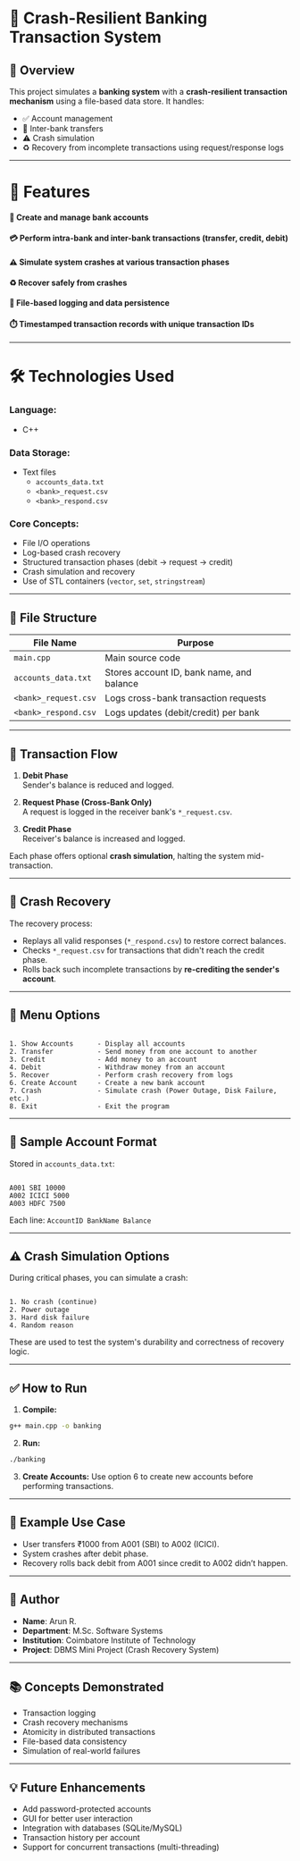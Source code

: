 # 💸 Crash-Resilient Banking Transaction System

## 📖 Overview

This project simulates a **banking system** with a **crash-resilient transaction mechanism** using a file-based data store. It handles:

- ✅ Account management  
- 🔄 Inter-bank transfers  
- ⚠️ Crash simulation  
- ♻️ Recovery from incomplete transactions using request/response logs  

---

# 📌 Features

#### 🏦 Create and manage bank accounts  
#### 💳 Perform intra-bank and inter-bank transactions (transfer, credit, debit)  
#### ⚠️ Simulate system crashes at various transaction phases  
#### ♻️ Recover safely from crashes  
#### 📁 File-based logging and data persistence  
#### ⏱️ Timestamped transaction records with unique transaction IDs  

---

# 🛠️ Technologies Used

### **Language**:  
- C++

### **Data Storage**:  
- Text files  
  - `accounts_data.txt`  
  - `<bank>_request.csv`  
  - `<bank>_respond.csv`

### **Core Concepts**:  
- File I/O operations  
- Log-based crash recovery  
- Structured transaction phases (debit → request → credit)  
- Crash simulation and recovery  
- Use of STL containers (`vector`, `set`, `stringstream`)  

---

## 📂 File Structure

| File Name            | Purpose                                 |
|---------------------|-----------------------------------------|
| `main.cpp`          | Main source code                        |
| `accounts_data.txt` | Stores account ID, bank name, and balance |
| `<bank>_request.csv`| Logs cross-bank transaction requests     |
| `<bank>_respond.csv`| Logs updates (debit/credit) per bank     |

---

## 🧪 Transaction Flow

1. **Debit Phase**  
   Sender's balance is reduced and logged.

2. **Request Phase (Cross-Bank Only)**  
   A request is logged in the receiver bank's `*_request.csv`.

3. **Credit Phase**  
   Receiver's balance is increased and logged.

Each phase offers optional **crash simulation**, halting the system mid-transaction.

---

## 🔄 Crash Recovery

The recovery process:
- Replays all valid responses (`*_respond.csv`) to restore correct balances.
- Checks `*_request.csv` for transactions that didn't reach the credit phase.
- Rolls back such incomplete transactions by **re-crediting the sender's account**.

---

## 🧮 Menu Options

```

1. Show Accounts      - Display all accounts
2. Transfer           - Send money from one account to another
3. Credit             - Add money to an account
4. Debit              - Withdraw money from an account
5. Recover            - Perform crash recovery from logs
6. Create Account     - Create a new bank account
7. Crash              - Simulate crash (Power Outage, Disk Failure, etc.)
8. Exit               - Exit the program

```

---

## 📝 Sample Account Format

Stored in `accounts_data.txt`:
```

A001 SBI 10000
A002 ICICI 5000
A003 HDFC 7500

```

Each line: `AccountID BankName Balance`

---

## ⚠️ Crash Simulation Options

During critical phases, you can simulate a crash:
```

1. No crash (continue)
2. Power outage
3. Hard disk failure
4. Random reason

````

These are used to test the system's durability and correctness of recovery logic.

---

## ✅ How to Run

1. **Compile:**
```bash
g++ main.cpp -o banking
````

2. **Run:**

```bash
./banking
```

3. **Create Accounts:**
   Use option 6 to create new accounts before performing transactions.

---

## 📌 Example Use Case

* User transfers ₹1000 from A001 (SBI) to A002 (ICICI).
* System crashes after debit phase.
* Recovery rolls back debit from A001 since credit to A002 didn’t happen.

---

## 🙋 Author

* **Name**: Arun R.
* **Department**: M.Sc. Software Systems
* **Institution**: Coimbatore Institute of Technology
* **Project**: DBMS Mini Project (Crash Recovery System)

---

## 📚 Concepts Demonstrated

* Transaction logging
* Crash recovery mechanisms
* Atomicity in distributed transactions
* File-based data consistency
* Simulation of real-world failures

---

## 💡 Future Enhancements

* Add password-protected accounts
* GUI for better user interaction
* Integration with databases (SQLite/MySQL)
* Transaction history per account
* Support for concurrent transactions (multi-threading)
